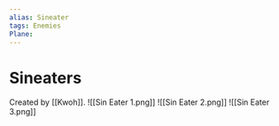 ```yaml
---
alias: Sineater
tags: Enemies
Plane: 
---
```

# Sineaters
Created by [[Kwoh]].
![[Sin Eater 1.png]]
![[Sin Eater 2.png]]
![[Sin Eater 3.png]]
